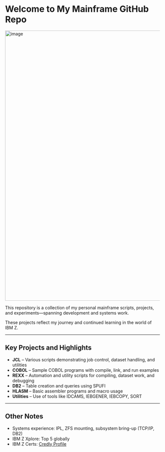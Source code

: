 # Welcome to My Mainframe GitHub Repo

<img width="878" alt="image" src="https://github.com/jtron1/mainframe/assets/152449925/f5b33b88-ae39-41cf-ae48-efde3aa5a5fc">

This repository is a collection of my personal mainframe scripts, projects, and experiments—spanning development and systems work.

These projects reflect my journey and continued learning in the world of IBM Z.

---

##  Key Projects and Highlights

- **JCL** – Various scripts demonstrating job control, dataset handling, and utilities  
- **COBOL** – Sample COBOL programs with compile, link, and run examples  
- **REXX** – Automation and utility scripts for compiling, dataset work, and debugging  
- **DB2** – Table creation and queries using SPUFI  
- **HLASM** – Basic assembler programs and macro usage  
- **Utilities** – Use of tools like IDCAMS, IEBGENER, IEBCOPY, SORT

---

## Other Notes

- Systems experience: IPL, ZFS mounting, subsystem bring-up (TCP/IP, DB2)  
- IBM Z Xplore: Top 5 globally  
- IBM Z Certs: [Credly Profile](your-link-here)
